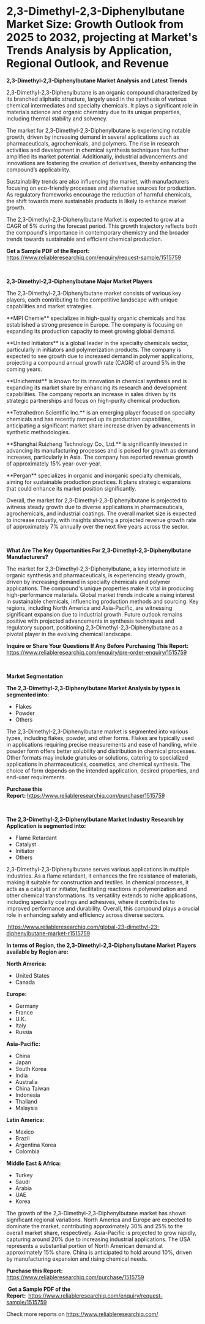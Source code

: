 <p><h1>2,3-Dimethyl-2,3-Diphenylbutane Market Size: Growth Outlook from 2025 to 2032, projecting at Market's Trends Analysis by Application, Regional Outlook, and Revenue</h1></p><p><strong>2,3-Dimethyl-2,3-Diphenylbutane Market Analysis and Latest Trends</strong></p>
<p><p>2,3-Dimethyl-2,3-Diphenylbutane is an organic compound characterized by its branched aliphatic structure, largely used in the synthesis of various chemical intermediates and specialty chemicals. It plays a significant role in materials science and organic chemistry due to its unique properties, including thermal stability and solvency.</p><p>The market for 2,3-Dimethyl-2,3-Diphenylbutane is experiencing notable growth, driven by increasing demand in several applications such as pharmaceuticals, agrochemicals, and polymers. The rise in research activities and development in chemical synthesis techniques has further amplified its market potential. Additionally, industrial advancements and innovations are fostering the creation of derivatives, thereby enhancing the compound’s applicability.</p><p>Sustainability trends are also influencing the market, with manufacturers focusing on eco-friendly processes and alternative sources for production. As regulatory frameworks encourage the reduction of harmful chemicals, the shift towards more sustainable products is likely to enhance market growth.</p><p>The 2,3-Dimethyl-2,3-Diphenylbutane Market is expected to grow at a CAGR of 5% during the forecast period. This growth trajectory reflects both the compound's importance in contemporary chemistry and the broader trends towards sustainable and efficient chemical production.</p></p>
<p><strong>Get a Sample PDF of the Report:&nbsp;</strong> <a href="https://www.reliableresearchiq.com/enquiry/request-sample/1515759?utm_campaign=99&utm_medium=2&utm_source=Github&utm_content=ia&utm_term=18012025&utm_id=23-dimethyl-23-diphenylbutane">https://www.reliableresearchiq.com/enquiry/request-sample/1515759</a></p>
<p>&nbsp;</p>
<p><strong>2,3-Dimethyl-2,3-Diphenylbutane Major Market Players</strong></p>
<p><p>The 2,3-Dimethyl-2,3-Diphenylbutane market consists of various key players, each contributing to the competitive landscape with unique capabilities and market strategies.</p><p>**MPI Chemie** specializes in high-quality organic chemicals and has established a strong presence in Europe. The company is focusing on expanding its production capacity to meet growing global demand.</p><p>**United Initiators** is a global leader in the specialty chemicals sector, particularly in initiators and polymerization products. The company is expected to see growth due to increased demand in polymer applications, projecting a compound annual growth rate (CAGR) of around 5% in the coming years.</p><p>**Unichemist** is known for its innovation in chemical synthesis and is expanding its market share by enhancing its research and development capabilities. The company reports an increase in sales driven by its strategic partnerships and focus on high-purity chemical production.</p><p>**Tetrahedron Scientific Inc.** is an emerging player focused on specialty chemicals and has recently ramped up its production capabilities, anticipating a significant market share increase driven by advancements in synthetic methodologies.</p><p>**Shanghai Ruizheng Technology Co., Ltd.** is significantly invested in advancing its manufacturing processes and is poised for growth as demand increases, particularly in Asia. The company has reported revenue growth of approximately 15% year-over-year.</p><p>**Pergan** specializes in organic and inorganic specialty chemicals, aiming for sustainable production practices. It plans strategic expansions that could enhance its market position significantly.</p><p>Overall, the market for 2,3-Dimethyl-2,3-Diphenylbutane is projected to witness steady growth due to diverse applications in pharmaceuticals, agrochemicals, and industrial coatings. The overall market size is expected to increase robustly, with insights showing a projected revenue growth rate of approximately 7% annually over the next five years across the sector.</p></p>
<p>&nbsp;</p>
<p><strong>What Are The Key Opportunities For 2,3-Dimethyl-2,3-Diphenylbutane Manufacturers?</strong></p>
<p><p>The market for 2,3-Dimethyl-2,3-Diphenylbutane, a key intermediate in organic synthesis and pharmaceuticals, is experiencing steady growth, driven by increasing demand in specialty chemicals and polymer applications. The compound's unique properties make it vital in producing high-performance materials. Global market trends indicate a rising interest in sustainable chemicals, influencing production methods and sourcing. Key regions, including North America and Asia-Pacific, are witnessing significant expansion due to industrial growth. Future outlook remains positive with projected advancements in synthesis techniques and regulatory support, positioning 2,3-Dimethyl-2,3-Diphenylbutane as a pivotal player in the evolving chemical landscape.</p></p>
<p><strong>Inquire or Share Your Questions If Any Before Purchasing This Report:</strong> <a href="https://www.reliableresearchiq.com/enquiry/pre-order-enquiry/1515759?utm_campaign=99&utm_medium=2&utm_source=Github&utm_content=ia&utm_term=18012025&utm_id=23-dimethyl-23-diphenylbutane">https://www.reliableresearchiq.com/enquiry/pre-order-enquiry/1515759</a></p>
<p>&nbsp;</p>
<p><strong>Market Segmentation</strong></p>
<p><strong>The 2,3-Dimethyl-2,3-Diphenylbutane Market Analysis by types is segmented into:</strong></p>
<p><ul><li>Flakes</li><li>Powder</li><li>Others</li></ul></p>
<p><p>The 2,3-Dimethyl-2,3-Diphenylbutane market is segmented into various types, including flakes, powder, and other forms. Flakes are typically used in applications requiring precise measurements and ease of handling, while powder form offers better solubility and distribution in chemical processes. Other formats may include granules or solutions, catering to specialized applications in pharmaceuticals, cosmetics, and chemical synthesis. The choice of form depends on the intended application, desired properties, and end-user requirements.</p></p>
<p><strong>Purchase this Report:&nbsp;</strong><a href="https://www.reliableresearchiq.com/purchase/1515759?utm_campaign=99&utm_medium=2&utm_source=Github&utm_content=ia&utm_term=18012025&utm_id=23-dimethyl-23-diphenylbutane">https://www.reliableresearchiq.com/purchase/1515759</a></p>
<p>&nbsp;</p>
<p><strong>The 2,3-Dimethyl-2,3-Diphenylbutane Market Industry Research by Application is segmented into:</strong></p>
<p><ul><li>Flame Retardant</li><li>Catalyst</li><li>Initiator</li><li>Others</li></ul></p>
<p><p>2,3-Dimethyl-2,3-Diphenylbutane serves various applications in multiple industries. As a flame retardant, it enhances the fire resistance of materials, making it suitable for construction and textiles. In chemical processes, it acts as a catalyst or initiator, facilitating reactions in polymerization and other chemical transformations. Its versatility extends to niche applications, including specialty coatings and adhesives, where it contributes to improved performance and durability. Overall, this compound plays a crucial role in enhancing safety and efficiency across diverse sectors.</p></p>
<p><a href="https://www.reliableresearchiq.com/global-23-dimethyl-23-diphenylbutane-market-r1515759?utm_campaign=99&utm_medium=2&utm_source=Github&utm_content=ia&utm_term=18012025&utm_id=23-dimethyl-23-diphenylbutane">&nbsp;https://www.reliableresearchiq.com/global-23-dimethyl-23-diphenylbutane-market-r1515759</a></p>
<p><strong>In terms of Region, the 2,3-Dimethyl-2,3-Diphenylbutane Market Players available by Region are:</strong></p>
<p>
    <p> <strong> North America: </strong>
        <ul>
            <li>United States</li>
            <li>Canada</li>
        </ul>
        </p> 
    <p> <strong> Europe: </strong>
        <ul>
            <li>Germany</li>
            <li>France</li>
            <li>U.K.</li>
            <li>Italy</li>
            <li>Russia</li>
        </ul>
        </p> 
    <p> <strong> Asia-Pacific: </strong>
        <ul>
            <li>China</li>
            <li>Japan</li>
            <li>South Korea</li>
            <li>India</li>
            <li>Australia</li>
            <li>China Taiwan</li>
            <li>Indonesia</li>
            <li>Thailand</li>
            <li>Malaysia</li>
        </ul>
        </p> 
    <p> <strong> Latin America: </strong>
        <ul>
            <li>Mexico</li>
            <li>Brazil</li>
            <li>Argentina Korea</li>
            <li>Colombia</li>
        </ul>
        </p> 
    <p> <strong> Middle East & Africa: </strong>
        <ul>
            <li>Turkey</li>
            <li>Saudi</li>
            <li>Arabia</li>
            <li>UAE</li>
            <li>Korea</li>
        </ul>
    </p>
    </p>
<p><p>The growth of the 2,3-Dimethyl-2,3-Diphenylbutane market has shown significant regional variations. North America and Europe are expected to dominate the market, contributing approximately 30% and 25% to the overall market share, respectively. Asia-Pacific is projected to grow rapidly, capturing around 20% due to increasing industrial applications. The USA represents a substantial portion of North American demand at approximately 15% share. China is anticipated to hold around 10%, driven by manufacturing expansion and rising chemical needs.</p></p>
<p><strong>Purchase this Report: </strong><a href="https://www.reliableresearchiq.com/purchase/1515759?utm_campaign=99&utm_medium=2&utm_source=Github&utm_content=ia&utm_term=18012025&utm_id=23-dimethyl-23-diphenylbutane">https://www.reliableresearchiq.com/purchase/1515759</a></p>
<p>&nbsp;<strong>Get a Sample PDF of the Report:&nbsp;&nbsp;</strong><a href="https://www.reliableresearchiq.com/enquiry/request-sample/1515759?utm_campaign=99&utm_medium=2&utm_source=Github&utm_content=ia&utm_term=18012025&utm_id=23-dimethyl-23-diphenylbutane">https://www.reliableresearchiq.com/enquiry/request-sample/1515759</a></p>
<p><strong></strong></p>
<p>Check more reports on <a href="https://www.reliableresearchiq.com/?utm_campaign=99&utm_medium=2&utm_source=Github&utm_content=ia&utm_term=18012025&utm_id=23-dimethyl-23-diphenylbutane">https://www.reliableresearchiq.com/</a></p>